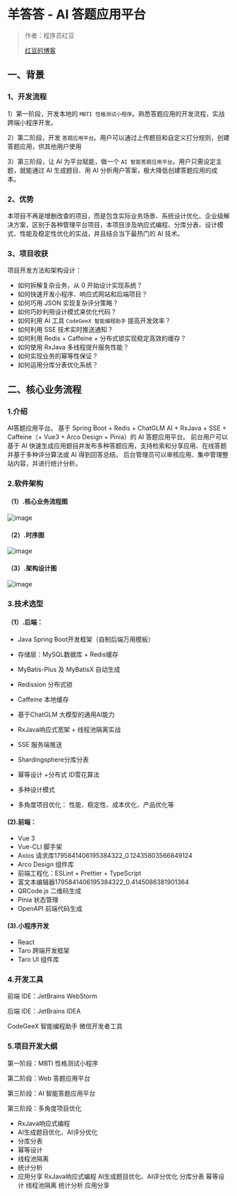 # 羊答答 - AI 答题应用平台

> 作者：程序员红豆
>
> [红豆的博客](https://blog.csdn.net/oyjl__)

## 一、背景

### 1、开发流程

1）第一阶段，开发本地的 `MBTI 性格测试小程序`。熟悉答题应用的开发流程，实战跨端小程序开发。

2）第二阶段，开发 `答题应用平台`。用户可以通过上传题目和自定义打分规则，创建答题应用，供其他用户使用

3）第三阶段，让 AI 为平台赋能，做一个 `AI 智能答题应用平台`。用户只需设定主题，就能通过 AI 生成题目、用 AI 分析用户答案，极大降低创建答题应用的成本。



### 2、优势

本项目不再是增删改查的项目，而是包含实际业务场景、系统设计优化、企业级解决方案，区别于各种管理平台项目，本项目涉及响应式编程、分库分表、设计模式、性能及稳定性优化的实战，并且结合当下最热门的 AI 技术。

### 3、项目收获

项目开发方法和架构设计：

- 如何拆解复杂业务，从 0 开始设计实现系统？
- 如何快速开发小程序、响应式网站和后端项目？
- 如何巧用 JSON 实现复杂评分策略？
- 如何巧妙利用设计模式来优化代码？
- 如何利用 AI 工具 `CodeGeeX 智能编程助手` 提高开发效率？
- 如何利用 SSE 技术实时推送通知？
- 如何利用 Redis + Caffeine + 分布式锁实现稳定高效的缓存？
- 如何使用 RxJava 多线程提升服务性能？
- 如何实现业务的幂等性保证？
- 如何运用分库分表优化系统？




## 二、核心业务流程

### 1.介绍
AI答题应用平台。 基于 Spring Boot + Redis + ChatGLM AI + RxJava + SSE + Caffeine（+ Vue3 + Arco Design + Pinia）的 AI 答题应用平台。 前台用户可以基于 AI 快速生成应用题目并发布多种答题应用，支持检索和分享应用、在线答题并基于多种评分算法或 AI 得到回答总结。 后台管理员可以审核应用、集中管理整站内容，并进行统计分析。

### 2.软件架构

#### （1）.核心业务流程图 
![image](https://github.com/user-attachments/assets/d2233f4e-b574-44d7-99f2-b2fb3714cd47)

#### （2）.时序图
![image](https://github.com/user-attachments/assets/cb71015f-85f9-41ec-b622-6f50d8fd74a5)


#### （3）.架构设计图 
![image](https://github.com/user-attachments/assets/0c44910b-da1e-4e67-b9d8-a48ddd806ce6)

### 3.技术选型
#### （1）.后端：
- Java Spring Boot开发框架（自制后端万用模板）

- 存储层：MySQL数据库 + Redis缓存

- MyBatis-Plus 及 MyBatisX 自动生成

- Redission 分布式锁

- Caffeine 本地缓存

- 基于ChatGLM 大模型的通用AI能力

- RxJava响应式宽架 + 线程池隔离实战

- SSE 服务端推送

- Shardingsphere分库分表

- 幂等设计 +分布式 ID雪花算法

- 多种设计模式

- 多角度项目优化： 性能、稳定性、成本优化、产品优化等



#### (2).前端：
- Vue 3
- Vue-CLI 脚手架
- Axios 请求库1795841406195384322_0.12435803566849124
- Arco Design 组件库
- 前端工程化：ESLint + Prettier + TypeScript
- 富文本编辑器1795841406195384322_0.4145086381901364
- QRCode.js 二维码生成
- Pinia 状态管理
- OpenAPI 前端代码生成

#### (3).小程序开发
- React
- Taro 跨端开发框架
- Taro UI 组件库


### 4.开发工具
前端 IDE：JetBrains WebStorm

后端 IDE：JetBrains IDEA

CodeGeeX 智能编程助手 微信开发者工具



### 5.项目开发大纲
第一阶段：MBTI 性格测试小程序

第二阶段：Web 答题应用平台

第三阶段：AI 智能答题应用平台

第三阶段：多角度项目优化
- RxJava响应式编程
- AI生成题目优化、AI评分优化
- 分库分表
- 幂等设计
- 线程池隔离
- 统计分析
- 应用分享
  RxJava响应式编程
AI生成题目优化、AI评分优化
分库分表
幂等设计
线程池隔离
统计分析
应用分享

